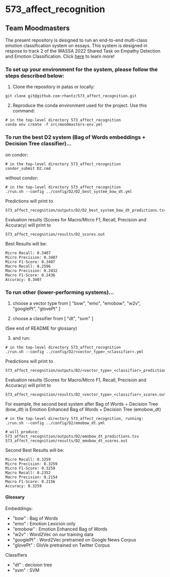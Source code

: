 # 573_affect_recognition

## Team Moodmasters

The present repository is designed to run an end-to-end multi-class emotion classification system on essays. This system is designed in respose to track 2 of the WASSA 2022 Shared Task on Empathy Detection and Emotion Classification. Click [here](https://codalab.lisn.upsaclay.fr/competitions/834) to learn more!

### To set up your environment for the system, please follow the steps described below:

1. Clone the repository in patas or locally:

```
git clone git@github.com:rhantz/573_affect_recognition.git
```

2. Reproduce the conda environment used for the project. Use this command:

```
# in the top-level directory 573_affect_recognition
conda env create -f src/moodmasters-env.yml
```

### To run the best D2 system (Bag of Words embeddings + Decision Tree classifier)...

on condor:

```
# in the top-level directory 573_affect_recognition
condor_submit D2.cmd
```

without condor:

```
# in the top-level directory 573_affect_recognition
./run.sh --config ../config/D2/D2_best_system_bow_dt.yml
```

Predictions will print to 

```
573_affect_recognition/outputs/D2/D2_best_system_bow_dt_predictions.tsv
```

Evaluation results (Scores for Macro/Micro F1, Recall, Precision and Accuracy) will print to 

```
573_affect_recognition/results/D2_scores.out
```

Best Results will be:

```
Micro Recall: 0.3407
Micro Precision: 0.3407
Micro F1-Score: 0.3407
Macro Recall: 0.2596
Macro Precision: 0.2432
Macro F1-Score: 0.2436
Accuracy: 0.3407
```

### To run other (lower-performing systems)...

1. choose a vector type from [ "bow", "emo", "emobow", "w2v", "googlePt", "glovePt" ]

2. choose a classifier from [ "dt", "svm" ]

(See end of README for glossary)

3. and run:

```
# in the top-level directory 573_affect_recognition
./run.sh --config ../config/D2/<vector_type>_<classifier>.yml
```

Predictions will print to 

```
573_affect_recognition/outputs/D2/<vector_type>_<classifier>_predictions.tsv
```

Evaluation results (Scores for Macro/Micro F1, Recall, Precision and Accuracy) will print to 

```
573_affect_recognition/results/D2_<vector_type>_<classifier>_scores.out
``` 

For example, the second best system after Bag of Words + Decision Tree (bow_dt) is Emotion Enhanced Bag of Words + Decision Tree (emobow_dt)

```
# in the top-level directory 573_affect_recognition, running:
./run.sh --config ../config/D2/emobow_dt.yml

# will produce:
573_affect_recognition/outputs/D2/emobow_dt_predictions.tsv
573_affect_recognition/results/D2_emobow_dt_scores.out
```

Second Best Results will be:

```
Micro Recall: 0.3259
Micro Precision: 0.3259
Micro F1-Score: 0.3259
Macro Recall: 0.2352
Macro Precision: 0.2154
Macro F1-Score: 0.2156
Accuracy: 0.3259
```

#### Glossary

Embeddings:

 - "bow" : Bag of Words 
 - "emo" : Emotion Lexicion only  
 - "emobow" : Emotion Enhanced Bag of Words 
 - "w2v" : Word2Vec on our training data
 - "googlePt" : Word2Vec pretrained on Google News Corpus 
 - "glovePt" : GloVe pretrained on Twitter Corpus
 
Classifiers

- "dt" : decision tree
- "svm" : SVM

